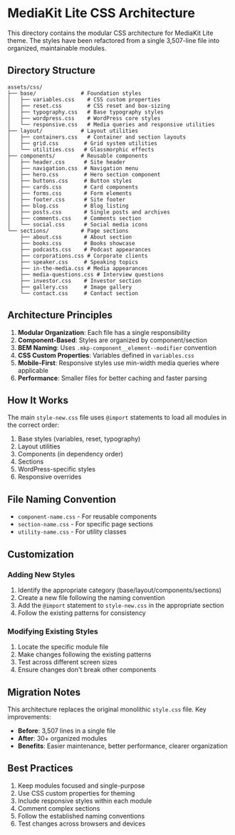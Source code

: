 # MediaKit Lite CSS Architecture

This directory contains the modular CSS architecture for MediaKit Lite theme. The styles have been refactored from a single 3,507-line file into organized, maintainable modules.

## Directory Structure

```
assets/css/
├── base/              # Foundation styles
│   ├── variables.css    # CSS custom properties
│   ├── reset.css        # CSS reset and box-sizing
│   ├── typography.css   # Base typography styles
│   ├── wordpress.css    # WordPress core styles
│   └── responsive.css   # Media queries and responsive utilities
├── layout/            # Layout utilities
│   ├── containers.css   # Container and section layouts
│   ├── grid.css        # Grid system utilities
│   └── utilities.css   # Glassmorphic effects
├── components/        # Reusable components
│   ├── header.css      # Site header
│   ├── navigation.css  # Navigation menu
│   ├── hero.css        # Hero section component
│   ├── buttons.css     # Button styles
│   ├── cards.css       # Card components
│   ├── forms.css       # Form elements
│   ├── footer.css      # Site footer
│   ├── blog.css        # Blog listing
│   ├── posts.css       # Single posts and archives
│   ├── comments.css    # Comments section
│   └── social.css      # Social media icons
└── sections/          # Page sections
    ├── about.css       # About section
    ├── books.css       # Books showcase
    ├── podcasts.css    # Podcast appearances
    ├── corporations.css # Corporate clients
    ├── speaker.css     # Speaking topics
    ├── in-the-media.css # Media appearances
    ├── media-questions.css # Interview questions
    ├── investor.css    # Investor section
    ├── gallery.css     # Image gallery
    └── contact.css     # Contact section
```

## Architecture Principles

1. **Modular Organization**: Each file has a single responsibility
2. **Component-Based**: Styles are organized by component/section
3. **BEM Naming**: Uses `.mkp-component__element--modifier` convention
4. **CSS Custom Properties**: Variables defined in `variables.css`
5. **Mobile-First**: Responsive styles use min-width media queries where applicable
6. **Performance**: Smaller files for better caching and faster parsing

## How It Works

The main `style-new.css` file uses `@import` statements to load all modules in the correct order:

1. Base styles (variables, reset, typography)
2. Layout utilities
3. Components (in dependency order)
4. Sections
5. WordPress-specific styles
6. Responsive overrides

## File Naming Convention

- `component-name.css` - For reusable components
- `section-name.css` - For specific page sections
- `utility-name.css` - For utility classes

## Customization

### Adding New Styles

1. Identify the appropriate category (base/layout/components/sections)
2. Create a new file following the naming convention
3. Add the `@import` statement to `style-new.css` in the appropriate section
4. Follow the existing patterns for consistency

### Modifying Existing Styles

1. Locate the specific module file
2. Make changes following the existing patterns
3. Test across different screen sizes
4. Ensure changes don't break other components

## Migration Notes

This architecture replaces the original monolithic `style.css` file. Key improvements:

- **Before**: 3,507 lines in a single file
- **After**: 30+ organized modules
- **Benefits**: Easier maintenance, better performance, clearer organization

## Best Practices

1. Keep modules focused and single-purpose
2. Use CSS custom properties for theming
3. Include responsive styles within each module
4. Comment complex sections
5. Follow the established naming conventions
6. Test changes across browsers and devices